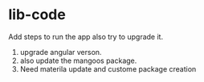 # lib-code

Add steps to run the app also try to upgrade it.
1. upgrade angular verson.
2. also update the mangoos package.
3. Need materila update and custome package creation
